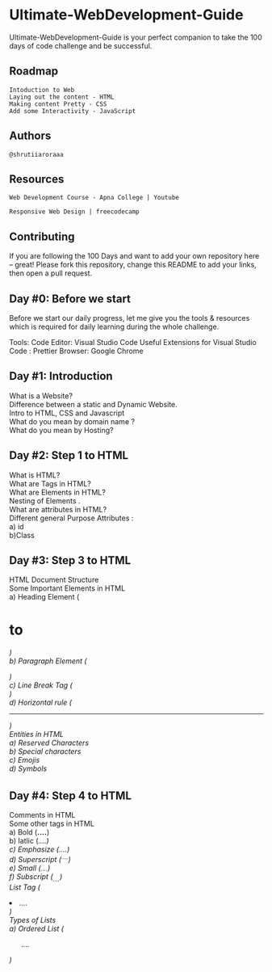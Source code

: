 # Ultimate-WebDevelopment-Guide

 Ultimate-WebDevelopment-Guide is your perfect companion to take the 100 days of code challenge and be successful. 

## Roadmap

    Intoduction to Web
    Laying out the content - HTML
    Making content Pretty - CSS
    Add some Interactivity - JavaScript


## Authors

    @shrutiiaroraaa
    
    
## Resources

    Web Development Course - Apna College | Youtube

    Responsive Web Design | freecodecamp

    
   
 ## Contributing

If you are following the 100 Days and want to add your own repository here – great! Please fork this repository, change this README to add your links, then open a pull request.


## Day #0: Before we start

Before we start our daily progress, let me give you the tools & resources which is required for  daily learning during the whole challenge.

Tools:
Code Editor: Visual Studio Code
Useful Extensions for Visual Studio Code : Prettier 
Browser: Google Chrome

## Day #1: Introduction

What is a Website? <br>
Difference between a static and Dynamic Website. <br>
Intro to HTML, CSS and Javascript <br>
What do you mean by domain name ? <br>
What do you mean by Hosting? <br>

## Day #2: Step 1 to HTML

What is HTML? <br>
What are Tags in HTML? <br>
What are Elements in HTML? <br>
Nesting of Elements . <br>
What are attributes in HTML? <br>
Different general Purpose Attributes : <br>
  a) id <br>
  b)Class <br>

## Day #3: Step 3 to HTML 

HTML Document Structure <br>
Some Important Elements in HTML <br>
  a) Heading Element (<h1> to <h6>) <br>
  b) Paragraph Element (<p>) <br>
  c) Line Break Tag  (<br>) <br>
  d) Horizontal rule (<hr>) <br>
Entities in HTML  <br>
  a) Reserved Characters <br>
  b) Special characters <br>
  c) Emojis <br>
  d) Symbols <br>
 
 
 ## Day #4: Step 4 to HTML 
 

Comments in HTML <br>
Some other tags in HTML <br>
  a) Bold (<b>....</b>) <br>
  b) Iatlic (<i>....<i>) <br>
  c) Emphasize (<em>....</em>) <br>
  d) Superscript (<sup>....</sup>) <br>
  e) Small (<small>....</small>) <br>
  f) Subscript (<sub>....</sub>) <br>
 List Tag (<li>....</li>) <br>
Types of Lists  <br>
  a) Ordered List (<ol>....</ol>) <br>
